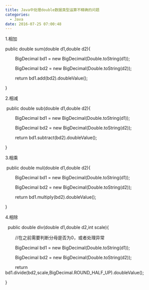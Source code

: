```yaml
---
title: Java中处理double数据类型运算不精确的问题
categories:
  - Java
date: 2016-07-25 07:00:48
---
```


1.相加 

public double sum(double d1,double d2){

        BigDecimal bd1 = new BigDecimal(Double.toString(d1));

        BigDecimal bd2 = new BigDecimal(Double.toString(d2));

        return bd1.add(bd2).doubleValue();

}

2.相减

 public double sub(double d1,double d2){

        BigDecimal bd1 = new BigDecimal(Double.toString(d1));

        BigDecimal bd2 = new BigDecimal(Double.toString(d2));

        return bd1.subtract(bd2).doubleValue();

}

3.相乘

 public double mul(double d1,double d2){

        BigDecimal bd1 = new BigDecimal(Double.toString(d1));

        BigDecimal bd2 = new BigDecimal(Double.toString(d2));

        return bd1.multiply(bd2).doubleValue();

}

4.相除

  public double div(double d1,double d2,int scale){

        //在之前需要判断分母是否为0，或者处理异常

        BigDecimal bd1 = new BigDecimal(Double.toString(d1));

        BigDecimal bd2 = new BigDecimal(Double.toString(d2));

        return bd1.divide(bd2,scale,BigDecimal.ROUND_HALF_UP).doubleValue();

}
